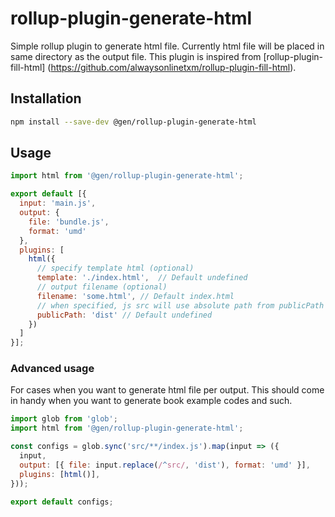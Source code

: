 # rollup-plugin-generate-html

Simple rollup plugin to generate html file.  Currently html file will be placed in same directory as the output file.
This plugin is inspired from [rollup-plugin-fill-html]     (https://github.com/alwaysonlinetxm/rollup-plugin-fill-html).

## Installation

```bash
npm install --save-dev @gen/rollup-plugin-generate-html
```

## Usage

```js
import html from '@gen/rollup-plugin-generate-html';

export default [{
  input: 'main.js',
  output: {
    file: 'bundle.js',
    format: 'umd'
  },
  plugins: [
    html({
      // specify template html (optional)
      template: './index.html',  // Default undefined
      // output filename (optional)
      filename: 'some.html', // Default index.html
      // when specified, js src will use absolute path from publicPath (optional)
      publicPath: 'dist' // Default undefined
    })
  ]
}];
```

### Advanced usage

For cases when you want to generate html file per output. This should come in handy when you want to generate book example codes and such.

```js
import glob from 'glob';
import html from '@gen/rollup-plugin-generate-html';

const configs = glob.sync('src/**/index.js').map(input => ({
  input,
  output: [{ file: input.replace(/^src/, 'dist'), format: 'umd' }],
  plugins: [html()],
}));

export default configs;
```
